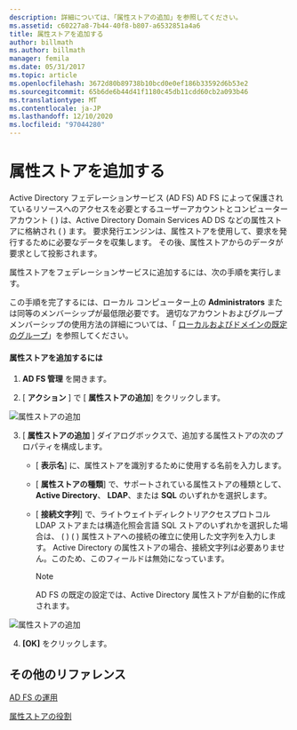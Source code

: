 ```yaml
---
description: 詳細については、「属性ストアの追加」を参照してください。
ms.assetid: c60227a8-7b44-40f8-b807-a6532851a4a6
title: 属性ストアを追加する
author: billmath
ms.author: billmath
manager: femila
ms.date: 05/31/2017
ms.topic: article
ms.openlocfilehash: 3672d80b89738b10bcd0e0ef186b33592d6b53e2
ms.sourcegitcommit: 65b6de6b44d41f1180c45db11cdd60cb2a093b46
ms.translationtype: MT
ms.contentlocale: ja-JP
ms.lasthandoff: 12/10/2020
ms.locfileid: "97044280"
---
```

# <a name="add-an-attribute-store"></a>属性ストアを追加する


Active Directory フェデレーションサービス (AD FS) AD FS によって保護されているリソースへのアクセスを必要とするユーザーアカウントとコンピューターアカウント \( \) は、Active Directory Domain Services AD DS などの属性ストアに格納され \( \) ます。 要求発行エンジンは、属性ストアを使用して、要求を発行するために必要なデータを収集します。 その後、属性ストアからのデータが要求として投影されます。

属性ストアをフェデレーションサービスに追加するには、次の手順を実行します。

この手順を完了するには、ローカル コンピューター上の **Administrators** または同等のメンバーシップが最低限必要です。  適切なアカウントおよびグループメンバーシップの使用方法の詳細については、「 [ローカルおよびドメインの既定のグループ](https://go.microsoft.com/fwlink/?LinkId=83477)」を参照してください。

#### <a name="to-add-an-attribute-store"></a>属性ストアを追加するには

1.  **AD FS 管理** を開きます。

2.  [ **アクション** ] で [ **属性ストアの追加**] をクリックします。

![属性ストアの追加](media/Add-an-Attribute-Store/addstore1.PNG)

3. [ **属性ストアの追加** ] ダイアログボックスで、追加する属性ストアの次のプロパティを構成します。

   -   [ **表示名**] に、属性ストアを識別するために使用する名前を入力します。

   -   [ **属性ストアの種類**] で、サポートされている属性ストアの種類として、 **Active Directory**、 **LDAP**、または **SQL** のいずれかを選択します。

   -   [ **接続文字列**] で、ライトウェイトディレクトリアクセスプロトコル LDAP ストアまたは構造化照会言語 SQL ストアのいずれかを選択した場合は、 \( \) \( \) 属性ストアへの接続の確立に使用した文字列を入力します。 Active Directory の属性ストアの場合、接続文字列は必要ありません。このため、このフィールドは無効になっています。

       > [!NOTE]
       > AD FS の既定の設定では、Active Directory 属性ストアが自動的に作成されます。

![属性ストアの追加](media/Add-an-Attribute-Store/addstore2.PNG)

4. **[OK]** をクリックします。

## <a name="additional-references"></a>その他のリファレンス

[AD FS の運用](../ad-fs-operations.md)

[属性ストアの役割](../../ad-fs/technical-reference/The-Role-of-Attribute-Stores.md)
